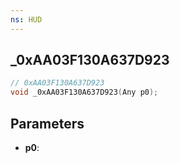 ```yaml
---
ns: HUD
---
```

## _0xAA03F130A637D923

```c
// 0xAA03F130A637D923
void _0xAA03F130A637D923(Any p0);
```

## Parameters
* **p0**:
